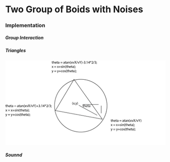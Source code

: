 # Two Group of Boids with Noises  


### Implementation  

##### Group Interaction  


##### Triangles  
![img](graph.png)

##### Sounnd  
